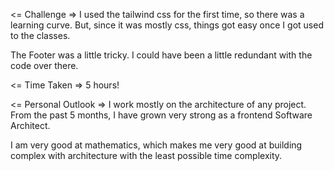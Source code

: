 <= Challenge =>
I used the tailwind css for the first time, so there was a learning curve. But, since it was mostly css, things got easy once I got used to the classes.

The Footer was a little tricky. I could have been a little redundant with the code over there.

<= Time Taken =>
5 hours!

<= Personal Outlook =>
I work mostly on the architecture of any project. From the past 5 months, I have grown very strong as a frontend Software Architect.

I am very good at mathematics, which makes me very good at building complex with architecture with the least possible time complexity.
